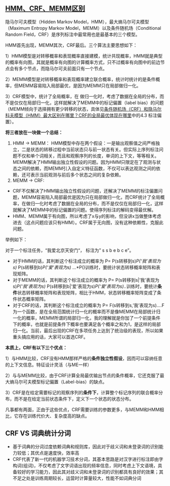 ## [HMM、CRF、MEMM区别](https://www.cnblogs.com/gczr/p/10248232.html)

隐马尔可夫模型（Hidden Markov Model，HMM），最大熵马尔可夫模型（Maximum Entropy Markov Model，MEMM）以及条件随机场（Conditional Random Field，CRF）是序列标注中最常用也是最基本的三个模型。

HMM首先出现，MEMM其次，CRF最后。三个算法主要思想如下：

1）HMM模型是对转移概率和表现概率直接建模，统计共现概率，HMM就是典型的概率有向图，其就是概率有向图的计算概率方式，只不过概率有向图中的前边节点会有多个节点，而隐马尔可夫前面只有一个节点。

2）MEMM模型是对转移概率和表现概率建立联合概率，统计时统计的是条件概率，但MEMM容易陷入局部最优，是因为MEMM只在局部做归一化。

3）CRF模型中，统计了全局概率，在 做归一化时，考虑了数据在全局的分布，而不是仅仅在局部归一化，这样就解决了MEMM中的标记偏置（label bias）的问题（MEMM倾向于选择拥有更少转移的状态，具体见[条件随机场（CRF）和隐马尔科夫模型（HMM）最大区别在哪里？CRF的全局最优体现在哪里](https://www.zhihu.com/question/53458773/answer/306485500)中的4.3 标注偏置）。

 

**将三者放在一块做一个总结：**

1. HMM -> MEMM： HMM模型中存在两个假设：一是输出观察值之间严格独立，二是状态的转移过程中当前状态只与前一状态有关。但实际上序列标注问题不仅和单个词相关，而且和观察序列的长度，单词的上下文，等等相关。MEMM解决了HMM输出独立性假设的问题。因为HMM只限定在了观测与状态之间的依赖，而MEMM引入自定义特征函数，不仅可以表达观测之间的依赖，还可表示当前观测与前后多个状态之间的复杂依赖。
2. MEMM -> CRF:

- CRF不仅解决了HMM输出独立性假设的问题，还解决了MEMM的标注偏置问题，MEMM容易陷入局部最优是因为只在局部做归一化，而CRF统计了全局概率，在做归一化时考虑了数据在全局的分布，而不是仅仅在局部归一化，这样就解决了MEMM中的标记偏置的问题。使得序列标注的解码变得最优解。
- HMM、MEMM属于有向图，所以考虑了x与y的影响，但没讲x当做整体考虑进去（这点问题应该只有HMM）。CRF属于无向图，没有这种依赖性，克服此问题。



举例如下：

对于一个标注任务，“我爱北京天安门“， 标注为” s s  b  e b c e”。

- 对于HMM的话，其判断这个标注成立的概率为 P= P(s转移到s)*P(‘我’表现为s)* P(s转移到b)*P(‘爱’表现为s)* …*P()训练时，要统计状态转移概率矩阵和表现矩阵。
- 对于MEMM的话，其判断这个标注成立的概率为 P= P(s转移到s|’我’表现为s)*P(‘我’表现为s)* P(s转移到b|’爱’表现为s)*P(‘爱’表现为s)*..训练时，要统计**条件**状态转移概率矩阵和表现矩阵，相比于HMM，状态转移概率矩阵变成了条件状态概率矩阵。
- 对于CRF的话，其判断这个标注成立的概率为 P= F(s转移到s,’我’表现为s)….F为一个函数，是在全局范围统计归一化的概率而不是像MEMM在局部统计归一化的概率，MEMM所谓的局部归一化，我的理解就是你加了一个前提条件下的概率，也就是前提条件下概率也要满足各个概率之和为1，是这样的局部归一化。当前，最后出现的CRF在多项任务上达到了统治级的表现，所以如果重头搞应用的话，大家可以首选CRF。

 

**本质上，CRF有以下三个优点：**

1）与HMM比较，CRF没有HMM那样严格的**条件独立性假设**，因而可以容纳任意的上下文信息。特征设计灵活（与ME一样） 

2）与与MEMM比较，由于CRF计算全局最优输出节点的条件概率，它还克服了最大熵马尔可夫模型标记偏置（Label-bias）的缺点。 ­­

3）CRF是在给定需要标记的观察序列的**条件下**，计算整个标记序列的联合概率分布，而不是在给定当前状态条件下，定义下一个状态的状态分布。

凡事都有两面，正由于这些优点，CRF需要训练的参数更多，与MEMM和HMM相比，它存在训练代价大、复杂度高的缺点。

 

## CRF VS 词典统计分词

- 基于词典的分词过度依赖词典和规则库，因此对于歧义词和未登录词的识别能力较低；其优点是速度快，效率高
- CRF代表了新一代的机器学习技术分词，其基本思路是对汉字进行标注即由字构词(组词)，不仅考虑了文字词语出现的频率信息，同时考虑上下文语境，具备较好的学习能力，因此其对歧义词和未登录词的识别都具有良好的效果；其不足之处是训练周期较长，运营时计算量较大，性能不如词典分词

